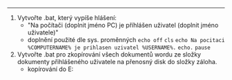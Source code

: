 ---

1. Vytvořte .bat, který vypíše hlášení:
	- "Na počítači (doplnit jméno PC) je příhlášen uživatel (doplnit jméno uživatele)"
	- doplnění použité dle sys. proměnných
	`echo off`
	`cls`
		`echo Na pocitaci %COMPUTERNAME% je prihlasen uzivatel %USERNAME%.`
		`echo.`
		`pause`
2. Vytvořte .bat pro zkopírování všech dokumentů wordu ze složky dokumenty přihlášeného uživatele na přenosný disk do složky záloha.
	- kopírování do E: 